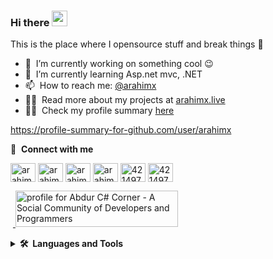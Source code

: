 ### Hi there <a href="https://www.arahimx.live/"><img src="https://media.giphy.com/media/hvRJCLFzcasrR4ia7z/giphy.gif" width="25px"></a>
This is the place where I opensource stuff and break things :rofl:

- 🔭 &nbsp;I’m currently working on something cool :wink:
- 🌱 &nbsp;I’m currently learning Asp.net mvc, .NET
- 📫 &nbsp;How to reach me: [@arahimx](http://twitter.com/arahimx)
- 👨‍💻 &nbsp;Read more about my projects at [arahimx.live](http://www.arahimx.live)
- 👨‍💻 &nbsp;Check my profile summary [here](https://profile-summary-for-github.com/user/arahimx)



https://profile-summary-for-github.com/user/arahimx

🔗 &nbsp;**Connect with me**
<p align="left">
<a href="https://dev.to/arahimx" target="blank"><img align="center" src="https://cdn.jsdelivr.net/npm/simple-icons@3.0.1/icons/dev-dot-to.svg" alt="arahimx" height="30" width="40" /></a>
<a href="https://twitter.com/arahimx" target="blank"><img align="center" src="https://cdn.jsdelivr.net/npm/simple-icons@v3/icons/twitter.svg" alt="arahimx" height="30" width="40" /></a>
  <a href="https://developers.google.com/profile/u/107037036509600621052" target="blank"><img align="center" src="https://cdn.jsdelivr.net/npm/simple-icons@v3/icons/google.svg" alt="arahimx" height="30" width="40" /></a>
<a href="https://linkedin.com/in/arahimx" target="blank"><img align="center" src="https://cdn.jsdelivr.net/npm/simple-icons@v3/icons/linkedin.svg" alt="arahimx" height="30" width="40" /></a>
<a href="https://stackoverflow.com/users/14501863/arahimx" target="blank"><img align="center" src="https://cdn.jsdelivr.net/npm/simple-icons@v3/icons/stackoverflow.svg" alt="4214976" height="30" width="40" /></a>
<a href="https://docs.microsoft.com/en-us/users/arahimx/" target="blank"><img align="center" src="https://cdn.jsdelivr.net/npm/simple-icons@3.13.0/icons/microsoft.svg" alt="4214976" height="30" width="40" /></a>
    

  
 &nbsp;<a href="https://www.c-sharpcorner.com/members/abdur-rahim15">
<img src="https://www.c-sharpcorner.com/members/abdur-rahim15/flair.png" width="260" height="58" alt="profile for Abdur C# Corner - A Social Community of Developers and Programmers" title="profile for Abdur at C# Corner - A Social Community of Developers and Programmers" />
</a> 
  
<details>
  <summary><b>🛠️&nbsp;&nbsp;Languages&nbsp;and&nbsp;Tools</b></summary>
  <br/>
  
-  &nbsp;Asp.net MVC
-  &nbsp;.NET
-  &nbsp;C#
-  &nbsp;HTML
-  &nbsp;CSS
-  &nbsp;JS
-  &nbsp;VS 2019
-  &nbsp;VS Code
-  &nbsp;SQL Server
-  &nbsp;Github
-  &nbsp;SourceTree
-  &nbsp;Postman
-  &nbsp;Web Api
-  &nbsp;GItlab

</details>


